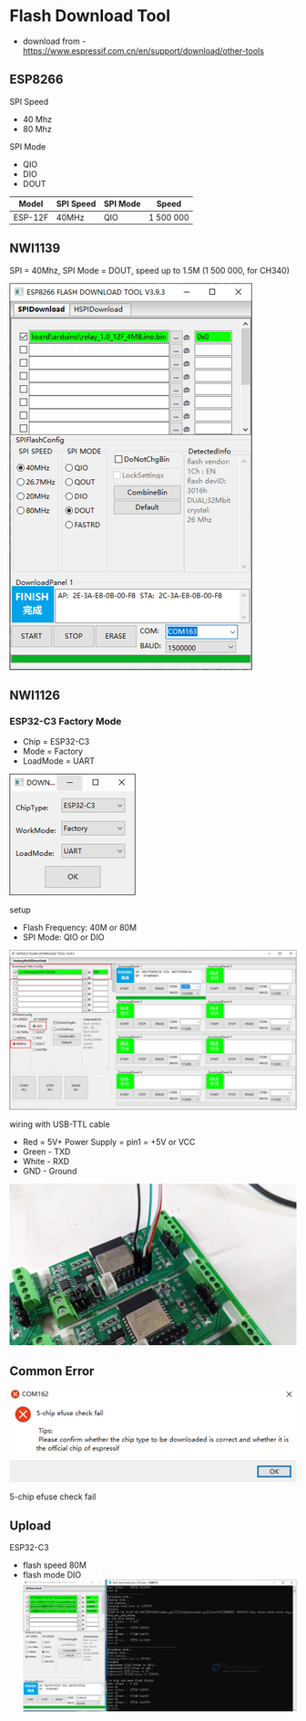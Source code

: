 
# Flash Download Tool

- download from - https://www.espressif.com.cn/en/support/download/other-tools


## ESP8266

SPI Speed 
- 40 Mhz
- 80 Mhz  

SPI Mode 
- QIO
- DIO
- DOUT

| Model   | SPI Speed | SPI Mode | Speed     |
| ------- | --------- | -------- | --------- |
| ESP-12F | 40MHz     | QIO      | 1 500 000 |



## NWI1139 

SPI = 40Mhz, SPI Mode = DOUT, speed up to 1.5M (1 500 000, for CH340)

![](11-51-17-17-04-2023.png)


## NWI1126 

### ESP32-C3 Factory Mode 

- Chip = ESP32-C3
- Mode = Factory
- LoadMode = UART


![](32-02-18-06-02-2023.png)

setup
- Flash Frequency: 40M or 80M 
- SPI Mode: QIO or DIO 


![](56-04-18-06-02-2023.png)

wiring with USB-TTL cable 
- Red = 5V+ Power Supply = pin1 = +5V or VCC
- Green - TXD
- White - RXD
- GND - Ground


![](36-05-18-06-02-2023.png)



## Common Error 

![](2023-12-14-14-46-50.png)

5-chip efuse check fail


## Upload 

ESP32-C3 
- flash speed 80M 
- flash mode DIO
![](2024-01-24-16-49-18.png)